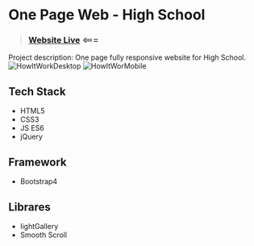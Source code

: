# One Page Web - High School
> ### [Website Live](https://kkasztann.github.io/OnePageWeb-High_School/) <===
Project description: One page fully responsive website for High School.
![HowItWorkDesktop](https://github.com/kkasztann/OnePageWeb-High_School/blob/master/howItWorkDesktop.gif)
![HowItWorMobile](https://github.com/kkasztann/OnePageWeb-High_School/blob/master/howItWorkMobile.gif)
## Tech Stack
* HTML5
* CSS3
* JS ES6
* jQuery

## Framework
* Bootstrap4

## Librares
* lightGallery
* Smooth Scroll




